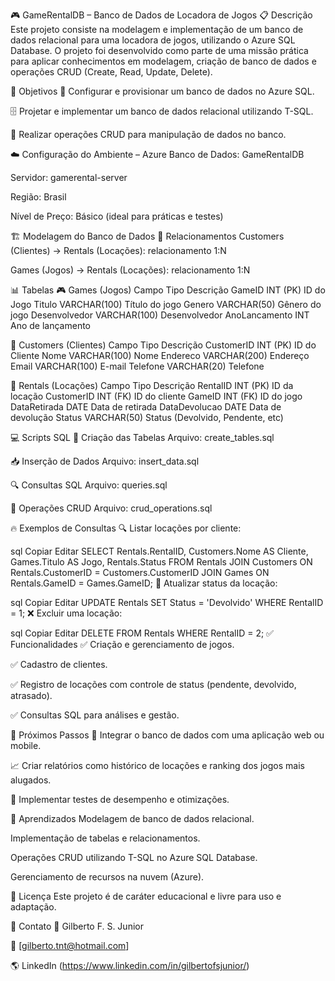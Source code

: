 🎮 GameRentalDB – Banco de Dados de Locadora de Jogos
📋 Descrição
Este projeto consiste na modelagem e implementação de um banco de dados relacional para uma locadora de jogos, utilizando o Azure SQL Database. O projeto foi desenvolvido como parte de uma missão prática para aplicar conhecimentos em modelagem, criação de banco de dados e operações CRUD (Create, Read, Update, Delete).

🎯 Objetivos
🔧 Configurar e provisionar um banco de dados no Azure SQL.

🗄️ Projetar e implementar um banco de dados relacional utilizando T-SQL.

💾 Realizar operações CRUD para manipulação de dados no banco.

☁️ Configuração do Ambiente – Azure
Banco de Dados: GameRentalDB

Servidor: gamerental-server

Região: Brasil

Nível de Preço: Básico (ideal para práticas e testes)

🏗️ Modelagem do Banco de Dados
🔗 Relacionamentos
Customers (Clientes) → Rentals (Locações): relacionamento 1:N

Games (Jogos) → Rentals (Locações): relacionamento 1:N

📊 Tabelas
🎮 Games (Jogos)
Campo	Tipo	Descrição
GameID	INT (PK)	ID do Jogo
Titulo	VARCHAR(100)	Título do jogo
Genero	VARCHAR(50)	Gênero do jogo
Desenvolvedor	VARCHAR(100)	Desenvolvedor
AnoLancamento	INT	Ano de lançamento

👥 Customers (Clientes)
Campo	Tipo	Descrição
CustomerID	INT (PK)	ID do Cliente
Nome	VARCHAR(100)	Nome
Endereco	VARCHAR(200)	Endereço
Email	VARCHAR(100)	E-mail
Telefone	VARCHAR(20)	Telefone

📄 Rentals (Locações)
Campo	Tipo	Descrição
RentalID	INT (PK)	ID da locação
CustomerID	INT (FK)	ID do cliente
GameID	INT (FK)	ID do jogo
DataRetirada	DATE	Data de retirada
DataDevolucao	DATE	Data de devolução
Status	VARCHAR(50)	Status (Devolvido, Pendente, etc)

💻 Scripts SQL
🔨 Criação das Tabelas
Arquivo: create_tables.sql

📥 Inserção de Dados
Arquivo: insert_data.sql

🔍 Consultas SQL
Arquivo: queries.sql

🔄 Operações CRUD
Arquivo: crud_operations.sql

🔥 Exemplos de Consultas
🔍 Listar locações por cliente:

sql
Copiar
Editar
SELECT Rentals.RentalID, Customers.Nome AS Cliente, Games.Titulo AS Jogo, Rentals.Status
FROM Rentals
JOIN Customers ON Rentals.CustomerID = Customers.CustomerID
JOIN Games ON Rentals.GameID = Games.GameID;
📝 Atualizar status da locação:

sql
Copiar
Editar
UPDATE Rentals
SET Status = 'Devolvido'
WHERE RentalID = 1;
❌ Excluir uma locação:

sql
Copiar
Editar
DELETE FROM Rentals
WHERE RentalID = 2;
✅ Funcionalidades
✅ Criação e gerenciamento de jogos.

✅ Cadastro de clientes.

✅ Registro de locações com controle de status (pendente, devolvido, atrasado).

✅ Consultas SQL para análises e gestão.

🚀 Próximos Passos
🔗 Integrar o banco de dados com uma aplicação web ou mobile.

📈 Criar relatórios como histórico de locações e ranking dos jogos mais alugados.

🔧 Implementar testes de desempenho e otimizações.

🧠 Aprendizados
Modelagem de banco de dados relacional.

Implementação de tabelas e relacionamentos.

Operações CRUD utilizando T-SQL no Azure SQL Database.

Gerenciamento de recursos na nuvem (Azure).

📜 Licença
Este projeto é de caráter educacional e livre para uso e adaptação.

🤝 Contato
💼 Gilberto F. S. Junior

📧 [gilberto.tnt@hotmail.com]

🌎 LinkedIn (https://www.linkedin.com/in/gilbertofsjunior/)